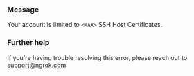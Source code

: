 
### Message
Your account is limited to <code>&lt;MAX&gt;</code> SSH Host Certificates.

### Further help
If you're having trouble resolving this error, please reach out to [support@ngrok.com](mailto:support@ngrok.com?subject=Help%20with%20ERR_NGROK_1958)

